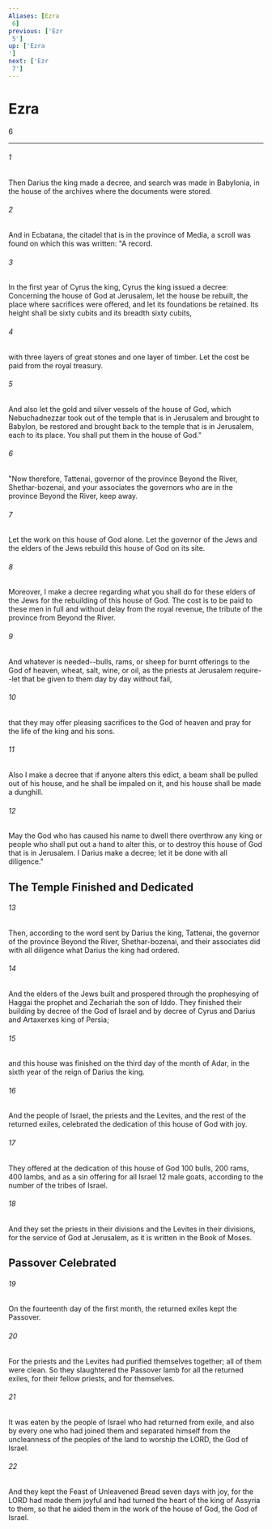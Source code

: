 ```yaml
---
Aliases: [Ezra 6]
previous: ['Ezr 5']
up: ['Ezra']
next: ['Ezr 7']
---
```

# Ezra 6

***
 

###### 1 
Then Darius the king made a decree, and search was made in Babylonia, in the house of the archives where the documents were stored.  

###### 2 
And in Ecbatana, the citadel that is in the province of Media, a scroll was found on which this was written: "A record.  

###### 3 
In the first year of Cyrus the king, Cyrus the king issued a decree: Concerning the house of God at Jerusalem, let the house be rebuilt, the place where sacrifices were offered, and let its foundations be retained. Its height shall be sixty cubits and its breadth sixty cubits,  

###### 4 
with three layers of great stones and one layer of timber. Let the cost be paid from the royal treasury.  

###### 5 
And also let the gold and silver vessels of the house of God, which Nebuchadnezzar took out of the temple that is in Jerusalem and brought to Babylon, be restored and brought back to the temple that is in Jerusalem, each to its place. You shall put them in the house of God."  

###### 6 
"Now therefore, Tattenai, governor of the province Beyond the River, Shethar-bozenai, and your associates the governors who are in the province Beyond the River, keep away.  

###### 7 
Let the work on this house of God alone. Let the governor of the Jews and the elders of the Jews rebuild this house of God on its site.  

###### 8 
Moreover, I make a decree regarding what you shall do for these elders of the Jews for the rebuilding of this house of God. The cost is to be paid to these men in full and without delay from the royal revenue, the tribute of the province from Beyond the River.  

###### 9 
And whatever is needed--bulls, rams, or sheep for burnt offerings to the God of heaven, wheat, salt, wine, or oil, as the priests at Jerusalem require--let that be given to them day by day without fail,  

###### 10 
that they may offer pleasing sacrifices to the God of heaven and pray for the life of the king and his sons.  

###### 11 
Also I make a decree that if anyone alters this edict, a beam shall be pulled out of his house, and he shall be impaled on it, and his house shall be made a dunghill.  

###### 12 
May the God who has caused his name to dwell there overthrow any king or people who shall put out a hand to alter this, or to destroy this house of God that is in Jerusalem. I Darius make a decree; let it be done with all diligence."  ## The Temple Finished and Dedicated  

###### 13 
Then, according to the word sent by Darius the king, Tattenai, the governor of the province Beyond the River, Shethar-bozenai, and their associates did with all diligence what Darius the king had ordered.  

###### 14 
And the elders of the Jews built and prospered through the prophesying of Haggai the prophet and Zechariah the son of Iddo. They finished their building by decree of the God of Israel and by decree of Cyrus and Darius and Artaxerxes king of Persia;  

###### 15 
and this house was finished on the third day of the month of Adar, in the sixth year of the reign of Darius the king.  

###### 16 
And the people of Israel, the priests and the Levites, and the rest of the returned exiles, celebrated the dedication of this house of God with joy.  

###### 17 
They offered at the dedication of this house of God 100 bulls, 200 rams, 400 lambs, and as a sin offering for all Israel 12 male goats, according to the number of the tribes of Israel.  

###### 18 
And they set the priests in their divisions and the Levites in their divisions, for the service of God at Jerusalem, as it is written in the Book of Moses.  ## Passover Celebrated  

###### 19 
On the fourteenth day of the first month, the returned exiles kept the Passover.  

###### 20 
For the priests and the Levites had purified themselves together; all of them were clean. So they slaughtered the Passover lamb for all the returned exiles, for their fellow priests, and for themselves.  

###### 21 
It was eaten by the people of Israel who had returned from exile, and also by every one who had joined them and separated himself from the uncleanness of the peoples of the land to worship the LORD, the God of Israel.  

###### 22 
And they kept the Feast of Unleavened Bread seven days with joy, for the LORD had made them joyful and had turned the heart of the king of Assyria to them, so that he aided them in the work of the house of God, the God of Israel.
